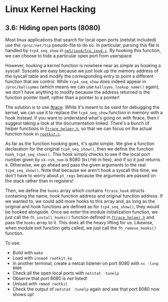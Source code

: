 # Linux Kernel Hacking

## 3.6: Hiding open ports (8080)

Most linux applications that search for local open ports (netstat included) use the `/proc/net/tcp` pseudo-file to do so. In particular, parsing this file is handled by `tcp4_seq_show` in [`net/ipv4/tcp_ipv4.c`](https://github.com/torvalds/linux/blob/a1d21081a60dfb7fddf4a38b66d9cef603b317a9/net/ipv4/tcp_ipv4.c#L2600). By hooking this function, we can choose to hide a particular open port from userspace.

However, hooking a kernel function is nowhere near as simple as hooking a syscall. Syscalls are easy because we just look up the memory address of the syscall table and modify the corresponding entry to point a different function that we control. While `tcp4_seq_show` does indeed appear in `/proc/kallsymms` (which means we can use `kallsyms_lookup_name()` again), we don't have anything to modify because the address returned is the function pointer itself, rather than a pointer to a pointer!

The solution is to use [ftrace](https://www.kernel.org/doc/html/latest/trace/ftrace.html). While it's meant to be used for debugging the kernel, we can use it to replace the `tcp4_seq_show` function in memory with a hook instead. If you want to understand what's going on with ftrace, then I suggest taking a look at the documentation linked. There's a bunch of helper functions in [`ftrace_helper.h`](./ftrace_helper.h), so that we can focus on the actual function hook in [`rootkit.c`](./rootkit.c).

As far as the function hooking goes, it's quite simple. We give a function declaration for the original `tcp4_seq_show()`, then we define the function `hook_tcp4_seq_show()`. This hook simply checks to see if the local port number given by `sk->sk_num` is 8080 (`0x1f90` in hex), and if so it just returns `0`. Otherwise, we go ahead and pass the given arguments to the real `tcp4_seq_show()`. Note that because we aren't hook a syscall this time, we don't have to worry about `pt_regs` because the arguments are passed on the stack rather than in registers!

Then, we define the `hooks` array which contains `ftrace_hook` structs containing the name, hook function address and original function address. If we wanted to, we could add more hooks to this array and, as long as the original and hook functions are defined as for `tcp4_seq_show()`, they would be hooked alongside. Once we enter the module initialization function, we just call the `fh_install_hooks()` function defined in [`ftrace_helper.h`](./ftrace_helper.h) and pass the `hooks` array to it. This does all the heavy lifting for us. Likewise, when module exit function gets called, we just call the `fh_remove_hooks()` function.

To use:
* Build with `make`
* Load with `insmod rootkit.ko`
* In another terminal, create a netcat listener on port 8080 with `nc -lvnp 8080`
* Check all the open local ports with `netstat -tunelp`
* Observe that port 8080 is *not* listed!
* Unload with `rmmod rootkit`
* Check the output of `netstat -tunelp` again and see that port 8080 now shows up!
